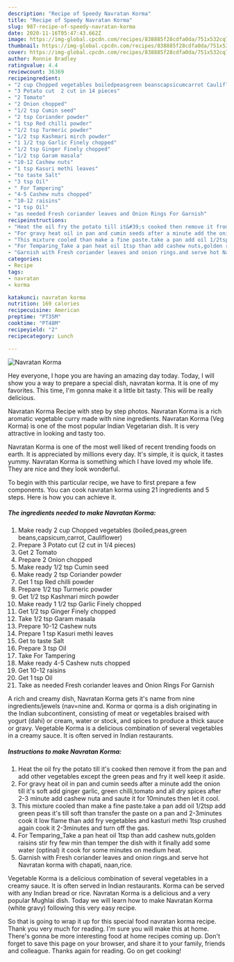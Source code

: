 ```yaml
---
description: "Recipe of Speedy Navratan Korma"
title: "Recipe of Speedy Navratan Korma"
slug: 987-recipe-of-speedy-navratan-korma
date: 2020-11-16T05:47:43.662Z
image: https://img-global.cpcdn.com/recipes/838885f28cdfa0da/751x532cq70/navratan-korma-recipe-main-photo.jpg
thumbnail: https://img-global.cpcdn.com/recipes/838885f28cdfa0da/751x532cq70/navratan-korma-recipe-main-photo.jpg
cover: https://img-global.cpcdn.com/recipes/838885f28cdfa0da/751x532cq70/navratan-korma-recipe-main-photo.jpg
author: Ronnie Bradley
ratingvalue: 4.4
reviewcount: 36369
recipeingredient:
- "2 cup Chopped vegetables boiledpeasgreen beanscapsicumcarrot Cauliflower"
- "3 Potato cut  2 cut in 14 pieces"
- "2 Tomato"
- "2 Onion chopped"
- "1/2 tsp Cumin seed"
- "2 tsp Coriander powder"
- "1 tsp Red chilli powder"
- "1/2 tsp Turmeric powder"
- "1/2 tsp Kashmari mirch powder"
- "1 1/2 tsp Garlic Finely chopped"
- "1/2 tsp Ginger Finely chopped"
- "1/2 tsp Garam masala"
- "10-12 Cashew nuts"
- "1 tsp Kasuri methi leaves"
- "to taste Salt"
- "3 tsp Oil"
- " For Tampering"
- "4-5 Cashew nuts chopped"
- "10-12 raisins"
- "1 tsp Oil"
- "as needed Fresh coriander leaves and Onion Rings For Garnish"
recipeinstructions:
- "Heat the oil fry the potato till it&#39;s cooked then remove it from the pan and add other vegetables except the green peas and fry it well keep it aside."
- "For gravy heat oil in pan and cumin seeds after a minute add the onion till it&#39;s soft add ginger garlic, green chilli,tomato and all dry spices after 2-3 minute add cashew nuta and saute it for 10minutes then let it cool."
- "This mixture cooled than make a fine paste.take a pan add oil 1/2tsp add green peas it&#39;s till soft than transfer the paste on a pan and 2-3minutes cook it low flame than add fry vegetables and kasturi methi 1tsp crushed again cook it 2-3minutes and turn off the gas."
- "For Temparing_Take a pan heat oil 1tsp than add cashew nuts,golden raisins stir fry few min than temper the dish with it finally add some water (optinal) it cook for some minutes on medium heat."
- "Garnish with Fresh coriander leaves and onion rings.and serve hot Navratan korma with chapati, naan,rice."
categories:
- Recipe
tags:
- navratan
- korma

katakunci: navratan korma 
nutrition: 169 calories
recipecuisine: American
preptime: "PT35M"
cooktime: "PT48M"
recipeyield: "2"
recipecategory: Lunch

---
```



![Navratan Korma](https://img-global.cpcdn.com/recipes/838885f28cdfa0da/751x532cq70/navratan-korma-recipe-main-photo.jpg)

Hey everyone, I hope you are having an amazing day today. Today, I will show you a way to prepare a special dish, navratan korma. It is one of my favorites. This time, I'm gonna make it a little bit tasty. This will be really delicious.

Navratan Korma Recipe with step by step photos. Navratan Korma is a rich aromatic vegetable curry made with nine ingredients. Navratan Korma (Veg Korma) is one of the most popular Indian Vegetarian dish. It is very attractive in looking and tasty too.

Navratan Korma is one of the most well liked of recent trending foods on earth. It is appreciated by millions every day. It's simple, it is quick, it tastes yummy. Navratan Korma is something which I have loved my whole life. They are nice and they look wonderful.


To begin with this particular recipe, we have to first prepare a few components. You can cook navratan korma using 21 ingredients and 5 steps. Here is how you can achieve it.

<!--inarticleads1-->

##### The ingredients needed to make Navratan Korma:

1. Make ready 2 cup Chopped vegetables (boiled,peas,green beans,capsicum,carrot, Cauliflower)
1. Prepare 3 Potato cut  (2 cut in 1/4 pieces)
1. Get 2 Tomato
1. Prepare 2 Onion chopped
1. Make ready 1/2 tsp Cumin seed
1. Make ready 2 tsp Coriander powder
1. Get 1 tsp Red chilli powder
1. Prepare 1/2 tsp Turmeric powder
1. Get 1/2 tsp Kashmari mirch powder
1. Make ready 1 1/2 tsp Garlic Finely chopped
1. Get 1/2 tsp Ginger Finely chopped
1. Take 1/2 tsp Garam masala
1. Prepare 10-12 Cashew nuts
1. Prepare 1 tsp Kasuri methi leaves
1. Get to taste Salt
1. Prepare 3 tsp Oil
1. Take  For Tampering
1. Make ready 4-5 Cashew nuts chopped
1. Get 10-12 raisins
1. Get 1 tsp Oil
1. Take as needed Fresh coriander leaves and Onion Rings For Garnish


A rich and creamy dish, Navratan Korma gets it&#39;s name from nine ingredients/jewels (nav=nine and. Korma or qorma is a dish originating in the Indian subcontinent, consisting of meat or vegetables braised with yogurt (dahi) or cream, water or stock, and spices to produce a thick sauce or gravy. Vegetable Korma is a delicious combination of several vegetables in a creamy sauce. It is often served in Indian restaurants. 

<!--inarticleads2-->

##### Instructions to make Navratan Korma:

1. Heat the oil fry the potato till it&#39;s cooked then remove it from the pan and add other vegetables except the green peas and fry it well keep it aside.
1. For gravy heat oil in pan and cumin seeds after a minute add the onion till it&#39;s soft add ginger garlic, green chilli,tomato and all dry spices after 2-3 minute add cashew nuta and saute it for 10minutes then let it cool.
1. This mixture cooled than make a fine paste.take a pan add oil 1/2tsp add green peas it&#39;s till soft than transfer the paste on a pan and 2-3minutes cook it low flame than add fry vegetables and kasturi methi 1tsp crushed again cook it 2-3minutes and turn off the gas.
1. For Temparing_Take a pan heat oil 1tsp than add cashew nuts,golden raisins stir fry few min than temper the dish with it finally add some water (optinal) it cook for some minutes on medium heat.
1. Garnish with Fresh coriander leaves and onion rings.and serve hot Navratan korma with chapati, naan,rice.


Vegetable Korma is a delicious combination of several vegetables in a creamy sauce. It is often served in Indian restaurants. Korma can be served with any Indian bread or rice. Navratan Korma is a delicious and a very popular Mughlai dish. Today we will learn how to make Navratan Korma (white gravy) following this very easy recipe. 

So that is going to wrap it up for this special food navratan korma recipe. Thank you very much for reading. I'm sure you will make this at home. There's gonna be more interesting food at home recipes coming up. Don't forget to save this page on your browser, and share it to your family, friends and colleague. Thanks again for reading. Go on get cooking!
